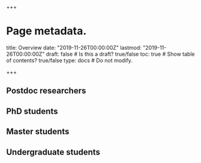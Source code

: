 +++

# Page metadata.
title: Overview
date: "2019-11-26T00:00:00Z"
lastmod: "2019-11-26T00:00:00Z"
draft: false  # Is this a draft? true/false
toc: true  # Show table of contents? true/false
type: docs  # Do not modify.

+++

## Postdoc researchers

## PhD students

## Master students

## Undergraduate students

